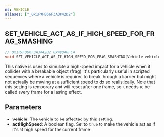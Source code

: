 ```yaml
---
ns: VEHICLE
aliases: ["_0x1F9FB66F3A3842D2"]
---
```

## SET_VEHICLE_ACT_AS_IF_HIGH_SPEED_FOR_FRAG_SMASHING

```c
// 0x1F9FB66F3A3842D2 0x4D840FC4
void SET_VEHICLE_ACT_AS_IF_HIGH_SPEED_FOR_FRAG_SMASHING(Vehicle vehicle, BOOL actHighSpeed);
```

This native is used to simulate a high-speed impact for a vehicle when it collides with a breakable object (frag). It's particularly useful in scripted sequences where a vehicle is required to break through a barrier but might not actually be moving at a sufficient speed to do so realistically. Note that this setting is temporary and will reset after one frame, so it needs to be called every frame for a lasting effect.

## Parameters
* **vehicle**: The vehicle to be affected by this setting.
* **actHighSpeed**: A boolean flag. Set to `true` to make the vehicle act as if it's at high speed for the current frame